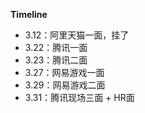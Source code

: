 **Timeline**

- 3.12：阿里天猫一面，挂了
- 3.22：腾讯一面
- 3.23：腾讯二面
- 3.27：网易游戏一面
- 3.29：网易游戏二面
- 3.31：腾讯现场三面 + HR面

